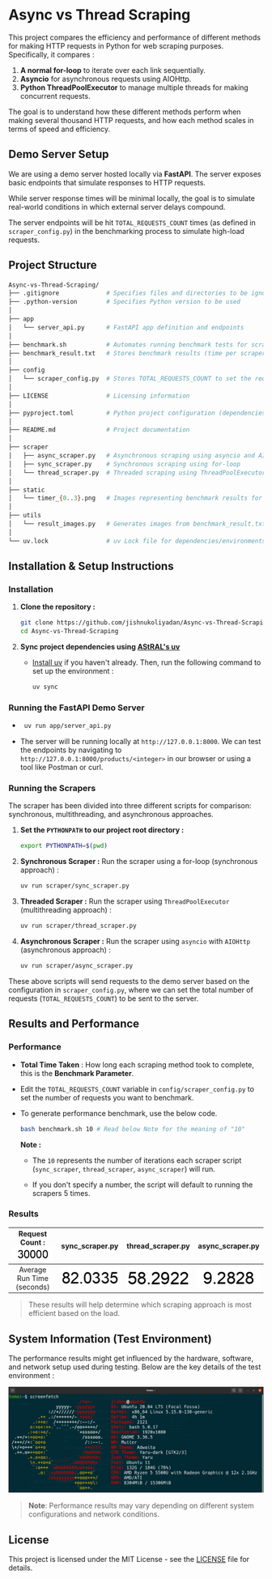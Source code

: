 # Async vs Thread Scraping

This project compares the efficiency and performance of different methods for making HTTP requests in Python for web scraping purposes. Specifically, it compares :

1. **A normal for-loop** to iterate over each link sequentially.
2. **Asyncio** for asynchronous requests using AIOHttp.
3. **Python ThreadPoolExecutor** to manage multiple threads for making concurrent requests.

The goal is to understand how these different methods perform when making several thousand HTTP requests, and how each method scales in terms of speed and efficiency.

## Demo Server Setup

We are using a demo server hosted locally via **FastAPI**. The server exposes basic endpoints that simulate responses to HTTP requests.

While server response times will be minimal locally, the goal is to simulate real-world conditions in which external server delays compound.

The server endpoints will be hit `TOTAL_REQUESTS_COUNT` times (as defined in `scraper_config.py`) in the benchmarking process to simulate high-load requests.

## Project Structure

```bash
Async-vs-Thread-Scraping/
├── .gitignore             # Specifies files and directories to be ignored by git
├── .python-version        # Specifies Python version to be used
│
├── app
│   └── server_api.py      # FastAPI app definition and endpoints
│
├── benchmark.sh           # Automates running benchmark tests for scrapers
├── benchmark_result.txt   # Stores benchmark results (time per scraper iteration)
│
├── config
│   └── scraper_config.py  # Stores TOTAL_REQUESTS_COUNT to set the request limit
│
├── LICENSE                # Licensing information
│
├── pyproject.toml         # Python project configuration (dependencies, etc.)
│
├── README.md              # Project documentation
│
├── scraper
│   ├── async_scraper.py   # Asynchronous scraping using asyncio and AIOHttp
│   ├── sync_scraper.py    # Synchronous scraping using for-loop
│   └── thread_scraper.py  # Threaded scraping using ThreadPoolExecutor
│
├── static
│   └── timer_{0..3}.png   # Images representing benchmark results for scrapers
│
├── utils
│   └── result_images.py   # Generates images from benchmark_result.txt
│
└── uv.lock                # uv Lock file for dependencies/environments
```

## Installation & Setup Instructions

### Installation

1. **Clone the repository :**

   ```bash
   git clone https://github.com/jishnukoliyadan/Async-vs-Thread-Scraping.git
   cd Async-vs-Thread-Scraping
   ```

2. **Sync project dependencies using [AStRAL's uv](https://docs.astral.sh/uv/)**

   - [Install uv](https://docs.astral.sh/uv/getting-started/installation/#installing-uv) if you haven't already. Then, run the following command to set up the environment :

     ```bash
     uv sync
     ```

### Running the FastAPI Demo Server

- ```bash
   uv run app/server_api.py
  ```

- The server will be running locally at `http://127.0.0.1:8000`. We can test the endpoints by navigating to `http://127.0.0.1:8000/products/<integer>` in our browser or using a tool like Postman or curl.

### Running the Scrapers

The scraper has been divided into three different scripts for comparison: synchronous, multithreading, and asynchronous approaches.

1. **Set the `PYTHONPATH` to our project root directory :**

   ```bash
   export PYTHONPATH=$(pwd)
   ```

1. **Synchronous Scraper :** Run the scraper using a for-loop (synchronous approach) :

   ```bash
   uv run scraper/sync_scraper.py
   ```

1. **Threaded Scraper :** Run the scraper using `ThreadPoolExecutor` (multithreading approach) :

   ```bash
   uv run scraper/thread_scraper.py
   ```

1. **Asynchronous Scraper :** Run the scraper using `asyncio` with `AIOHttp` (asynchronous approach) :

   ```bash
   uv run scraper/async_scraper.py
   ```

These above scripts will send requests to the demo server based on the configuration in `scraper_config.py`, where we can set the total number of requests (`TOTAL_REQUESTS_COUNT`) to be sent to the server.

## Results and Performance

### Performance

- **Total Time Taken** : How long each scraping method took to complete, this is the **Benchmark Parameter**.

- Edit the `TOTAL_REQUESTS_COUNT` variable in `config/scraper_config.py` to set the number of requests you want to benchmark.

- To generate performance benchmark, use the below code.

  ```bash
  bash benchmark.sh 10 # Read below Note for the meaning of "10"
  ```

  **Note :**

  - The `10` represents the number of iterations each scraper script (`sync_scraper`, `thread_scraper`, `async_scraper`) will run.

  - If you don't specify a number, the script will default to running the scrapers 5 times.

### Results

| Request Count : ![](static/timer_3.png) |     sync_scraper.py     |    thread_scraper.py    |    async_scraper.py     |
| :-------------------------------------: | :---------------------: | :---------------------: | :---------------------: |
|       Average Run Time (seconds)        | ![](static/timer_0.png) | ![](static/timer_1.png) | ![](static/timer_2.png) |

> These results will help determine which scraping approach is most efficient based on the load.

## System Information (Test Environment)

The performance results might get influenced by the hardware, software, and network setup used during testing. Below are the key details of the test environment :

![Test Environment Info](https://raw.githubusercontent.com/jishnukoliyadan/Async-vs-Thread-Scraping/refs/heads/main/static/Test_Env_Info.png)

> **Note**: Performance results may vary depending on different system configurations and network conditions.

## License

This project is licensed under the MIT License - see the [LICENSE](LICENSE) file for details.
